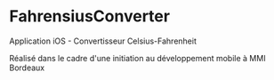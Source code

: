 # FahrensiusConverter

Application iOS - Convertisseur Celsius-Fahrenheit

Réalisé dans le cadre d'une initiation au développement mobile à MMI Bordeaux
